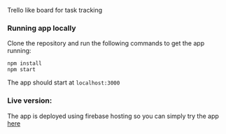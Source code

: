 Trello like board for task tracking


### Running app locally
Clone the repository and run the following commands to get the app running:
```
npm install
npm start
```

The app should start at `localhost:3000`


### Live version:

The app is deployed using firebase hosting so you can simply try the app [here](https://task-board-1859e.firebaseapp.com)
